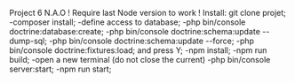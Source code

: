 Project 6 N.A.O
! Require last Node version to work !
    Install:
        git clone projet;
        -composer install;
        -define access to database;
        -php bin/console doctrine:database:create;
        -php bin/console doctrine:schema:update --dump-sql;
        -php bin/console doctrine:schema:update --force;
        -php bin/console doctrine:fixtures:load; and press Y;
        -npm install;
        -npm run build;
        -open a new terminal (do not close the current)
        -php bin/console server:start;
        -npm run start;